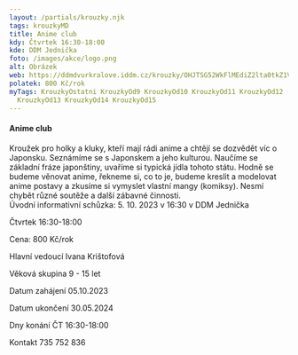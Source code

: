 ```yaml
---
layout: /partials/krouzky.njk
tags: krouzkyMD
title: Anime club
kdy: Čtvrtek 16:30-18:00
kde: DDM Jednička
foto: /images/akce/logo.png
alt: Obrázek
web: https://ddmdvurkralove.iddm.cz/krouzky/OHJTSG52WkFlMEdiZ2lta0tkZ1VISUhOMnRVWm5VMkRRMS9FbGVvYkN0bz0=
polatek: 800 Kč/rok
myTags: KrouzkyOstatni KrouzkyOd9 KrouzkyOd10 KrouzkyOd11 KrouzkyOd12
  KrouzkyOd13 KrouzkyOd14 KrouzkyOd15
---
```



#### Anime club

Kroužek pro holky a kluky, kteří mají rádi anime a chtějí se dozvědět víc o Japonsku. Seznámíme se s Japonskem a jeho kulturou. Naučíme se základní fráze japonštiny, uvaříme si typická jídla tohoto státu. Hodně se budeme věnovat anime, řekneme si, co to je, budeme kreslit a modelovat anime postavy a zkusíme si vymyslet vlastní mangy (komiksy). Nesmí chybět různé soutěže a další zábavné činnosti.\
Úvodní informativní schůzka: 5. 10. 2023 v 16:30 v DDM Jednička

Čtvrtek 16:30-18:00

Cena: 800 Kč/rok

Hlavní vedoucí Ivana Krištofová

Věková skupina 9 - 15 let

Datum zahájení 05.10.2023

Datum ukončení 30.05.2024

Dny konání ČT 16:30-18:00

Kontakt 735 752 836